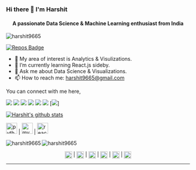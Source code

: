### Hi there 👋 I'm Harshit
<h4 align="center">A passionate Data Science & Machine Learning enthusiast from India</h4>

<p align="left"> <img src="https://komarev.com/ghpvc/?username=harshit9665" alt="harshit9665" /> </p>

[![Repos Badge](https://badges.pufler.dev/repos/harshit9665)](https://badges.pufler.dev)

- 🔭 My area of interest is Analytics & Visulizations.
- 🌱 I’m currently learning React.js sideby.
- 💬 Ask me about Data Science & Visualizations.
- 📫 How to reach me: harshit9665@gmail.com

You can connect with me here,

[<img src="https://img.shields.io/badge/linkedin-%230077B5.svg?&style=for-the-badge&logo=linkedin&logoColor=white" />](https://www.linkedin.com/in/harshit-singh-data/)
[<img src ="https://img.shields.io/badge/portfolio-web-%23.svg?&style=for-the-badge&logo=&logoColor=white%22">](https://harshit9665.github.io/)
[<img src="https://img.shields.io/badge/medium-%2312100E.svg?&style=for-the-badge&logo=medium&logoColor=white" />](https://medium.com/@harshit9665) 
[<img src="https://img.shields.io/badge/WHATSAPP-%2325D366.svg?&style=for-the-badge&logo=whatsapp&logoColor=white"/>](https://wa.me/917786986235)
[<img src = "https://img.shields.io/badge/facebook-%231877F2.svg?&style=for-the-badge&logo=facebook&logoColor=white">](https://www.facebook.com/aarav9665)
[<img src = "https://img.shields.io/badge/instagram-%23E4405F.svg?&style=for-the-badge&logo=instagram&logoColor=white">](https://www.instagram.com/aarav_singh96/) 
[<img src="https://img.shields.io/badge/twitter-%231DA1F2.svg?&style=for-the-badge&logo=twitter&logoColor=white" />]


[![Harshit's github stats](https://github-readme-stats.vercel.app/api?username=harshit9665)](https://github.com/harshit9665/github-readme-stats)


<center><p align="left">
<img src="https://devicons.github.io/devicon/devicon.git/icons/python/python-original.svg" alt="python" width="30" height="30"/> |
<img src="https://devicons.github.io/devicon/devicon.git/icons/mysql/mysql-original-wordmark.svg" alt="mysql" width="30" height="30"/> | 
<img src="https://devicons.github.io/devicon/devicon.git/icons/react/react-original-wordmark.svg" alt="react" width="30" height="30"/></p>
<img align="left" src="https://github-readme-stats.vercel.app/api/top-langs/?username=harshit9665&layout=compact&hide=html" alt="harshit9665" /></center>

<img align="center" src="https://github-readme-stats.vercel.app/api?username=harshit9665&show_icons=true" alt="harshit9665" />

<p align="center"> 
<a href="https://linkedin.com/in/harshit-singh-data" target="blank"><img align="center" src="https://cdn.jsdelivr.net/npm/simple-icons@3.0.1/icons/linkedin.svg" alt="harshit-singh-data" height="20" width="20" /></a> |
<a href="https://medium.com/@harshit9665" target="blank"><img align="center" src="https://cdn.jsdelivr.net/npm/simple-icons@3.0.1/icons/medium.svg" alt="@harshit9665" height="20" width="20" /></a> |
<a href="https://fb.com/aarav9665" target="blank"><img align="center" src="https://cdn.jsdelivr.net/npm/simple-icons@3.0.1/icons/facebook.svg" alt="aarav9665" height="20" width="20" /></a> | 
<a href="https://twitter.com/harshit75492894" target="blank"><img align="center" src="https://cdn.jsdelivr.net/npm/simple-icons@3.0.1/icons/twitter.svg" alt="harshit75492894" height="20" width="20" /></a> | 
<a href="https://kaggle.com/harshit9665" target="blank"><img align="center" src="https://cdn.jsdelivr.net/npm/simple-icons@3.0.1/icons/kaggle.svg" alt="harshit9665" height="20" width="20" /></a> | 
<a href="https://instagram.com/aarav_singh96" target="blank"><img align="center" src="https://cdn.jsdelivr.net/npm/simple-icons@3.0.1/icons/instagram.svg" alt="aarav_singh96" height="20" width="20" /></a>
</p>



---
